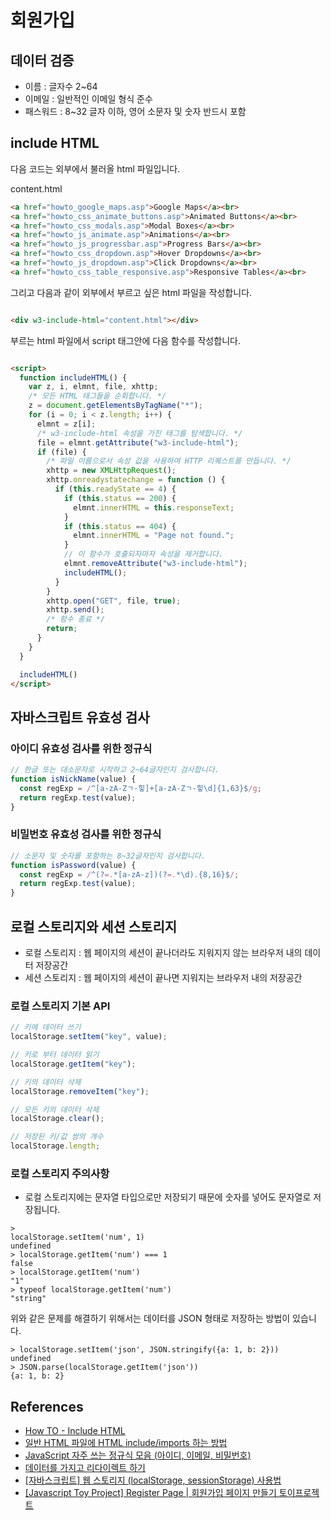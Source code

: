 # 회원가입

## 데이터 검증

- 이름 : 글자수 2~64
- 이메일 : 일반적인 이메일 형식 준수
- 패스워드 : 8~32 글자 이하, 영어 소문자 및 숫자 반드시 포함

## include HTML

다음 코드는 외부에서 불러올 html 파일입니다.

content.html

```html
<a href="howto_google_maps.asp">Google Maps</a><br>
<a href="howto_css_animate_buttons.asp">Animated Buttons</a><br>
<a href="howto_css_modals.asp">Modal Boxes</a><br>
<a href="howto_js_animate.asp">Animations</a><br>
<a href="howto_js_progressbar.asp">Progress Bars</a><br>
<a href="howto_css_dropdown.asp">Hover Dropdowns</a><br>
<a href="howto_js_dropdown.asp">Click Dropdowns</a><br>
<a href="howto_css_table_responsive.asp">Responsive Tables</a><br>
```

그리고 다음과 같이 외부에서 부르고 싶은 html 파일을 작성합니다.

```html

<div w3-include-html="content.html"></div>
```

부르는 html 파일에서 script 태그안에 다음 함수를 작성합니다.

```html

<script>
  function includeHTML() {
    var z, i, elmnt, file, xhttp;
    /* 모든 HTML 태그들을 순회합니다. */
    z = document.getElementsByTagName("*");
    for (i = 0; i < z.length; i++) {
      elmnt = z[i];
      /* w3-include-html 속성을 가진 태그를 탐색합니다. */
      file = elmnt.getAttribute("w3-include-html");
      if (file) {
        /* 파일 이름으로서 속성 값을 사용하여 HTTP 리퀘스트를 만듭니다. */
        xhttp = new XMLHttpRequest();
        xhttp.onreadystatechange = function () {
          if (this.readyState == 4) {
            if (this.status == 200) {
              elmnt.innerHTML = this.responseText;
            }
            if (this.status == 404) {
              elmnt.innerHTML = "Page not found.";
            }
            // 이 함수가 호출되자마자 속성을 제거합니다.
            elmnt.removeAttribute("w3-include-html");
            includeHTML();
          }
        }
        xhttp.open("GET", file, true);
        xhttp.send();
        /* 함수 종료 */
        return;
      }
    }
  }

  includeHTML()
</script>
```

## 자바스크립트 유효성 검사

### 아이디 유효성 검사를 위한 정규식

```javascript
// 한글 또는 대소문자로 시작하고 2~64글자인지 검사합니다.
function isNickName(value) {
  const regExp = /^[a-zA-Zㄱ-힣]+[a-zA-Zㄱ-힣\d]{1,63}$/g;
  return regExp.test(value);
}
```

### 비밀번호 유효성 검사를 위한 정규식

```javascript
// 소문자 및 숫자를 포함하는 8~32글자인지 검사합니다.
function isPassword(value) {
  const regExp = /^(?=.*[a-zA-z])(?=.*\d).{8,16}$/;
  return regExp.test(value);
}
```

## 로컬 스토리지와 세션 스토리지

- 로컬 스토리지 : 웹 페이지의 세션이 끝나더라도 지워지지 않는 브라우저 내의 데이터 저장공간
- 세션 스토리지 : 웹 페이지의 세션이 끝나면 지워지는 브라우저 내의 저장공간

### 로컬 스토리지 기본 API

```javascript
// 키에 데이터 쓰기
localStorage.setItem("key", value);

// 키로 부터 데이터 읽기
localStorage.getItem("key");

// 키의 데이터 삭제
localStorage.removeItem("key");

// 모든 키의 데이터 삭제
localStorage.clear();

// 저장된 키/값 쌍의 개수
localStorage.length;
```

### 로컬 스토리지 주의사항

- 로컬 스토리지에는 문자열 타입으로만 저장되기 때문에 숫자를 넣어도 문자열로 저장됩니다.

```
>
localStorage.setItem('num', 1)
undefined
> localStorage.getItem('num') === 1
false
> localStorage.getItem('num')
"1"
> typeof localStorage.getItem('num')
"string"
```

위와 같은 문제를 해결하기 위해서는 데이터를 JSON 형태로 저장하는 방법이 있습니다.

```
> localStorage.setItem('json', JSON.stringify({a: 1, b: 2}))
undefined
> JSON.parse(localStorage.getItem('json'))
{a: 1, b: 2}
```

## References

- [How TO - Include HTML](https://www.w3schools.com/howto/howto_html_include.asp)
- [일반 HTML 파일에 HTML include/imports 하는 방법](https://kyung-a.tistory.com/18)
- [JavaScript 자주 쓰는 정규식 모음 (아이디, 이메일, 비밀번호)](https://rateye.tistory.com/468)
- [데이터를 가지고 리다이렉트 하기](https://minhanpark.github.io/today-i-learned/redirect-with-data/)
- [\[자바스크립트\] 웹 스토리지 (localStorage, sessionStorage) 사용법](https://www.daleseo.com/js-web-storage/)
- [\[Javascript Toy Project\] Register Page | 회원가입 페이지 만들기 토이프로젝트](https://velog.io/@eunjin/Javascript-Register-Page-%ED%9A%8C%EC%9B%90%EA%B0%80%EC%9E%85-%ED%8E%98%EC%9D%B4%EC%A7%80-%EB%A7%8C%EB%93%A4%EA%B8%B0)

